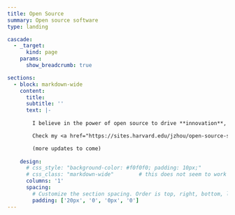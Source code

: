 ```yaml
---
title: Open Source
summary: Open source software
type: landing

cascade:
  - _target:
      kind: page
    params:
      show_breadcrumb: true

sections:
  - block: markdown-wide
    content:
      title:
      subtitle: ''
      text: |-
    
        I believe in the power of open source to drive **innovation**, **collaboration**, and **transparency**. By making my work of research and useful tools publicly available and working on open source projects, I hope to facilitate the exchange of ideas and collaboration and to encourage the sharing of knowledge and expertise within the research and development community, and especially to help advance the state of the art of Natural Language and Machine Learning technologies.

        Check my <a href="https://sites.harvard.edu/jzhou/open-source-softwares/">previous site</a> for a sample of softwares I published pre-LLMs. 

        (more updates to come)
    
    design:
      # css_style: "background-color: #f0f0f0; padding: 10px;"
      # css_class: "markdown-wide"        # this does not seem to work
      columns: '1'
      spacing:
        # Customize the section spacing. Order is top, right, bottom, left.
        padding: ['20px', '0', '0px', '0']
---
```

